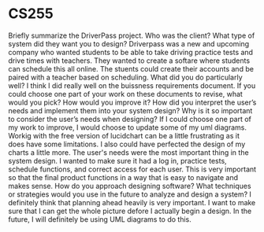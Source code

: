 # CS255
Briefly summarize the DriverPass project. Who was the client? What type of system did they want you to design?
Driverpass was a new and upcoming company who wanted students to be able to take driving practice tests and drive times with teachers. They wanted to create a softare where students can schedule this all online. The stuents could create their accounts and  be paired with a teacher based on scheduling. 
What did you do particularly well?
I think I did really well on the buissness requirements document.
If you could choose one part of your work on these documents to revise, what would you pick? How would you improve it?
How did you interpret the user’s needs and implement them into your system design? Why is it so important to consider the user’s needs when designing?
If I could choose one part of my work to improve, I would choose to update some of my uml diagrams. Workig with the free version of lucidchart can be a little frustrating as it does have some limitations. I also could have perfected the design of my charts a little more. 
The user's needs were the most important thing in the system design. I wanted to make sure it had a log in, practice tests, schedule functions, and correct access for each user. This is very important so that the final product functions in a way that is easy to navigate and makes sense. 
How do you approach designing software? What techniques or strategies would you use in the future to analyze and design a system?
I definitely think that planning ahead heavily is very important. I want to make sure that I can get the whole picture defore I actually begin a design. In the future, I will definitely be using UML diagrams to do this.
